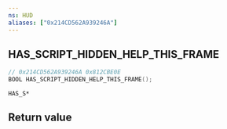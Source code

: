 ```yaml
---
ns: HUD
aliases: ["0x214CD562A939246A"]
---
```

## HAS_SCRIPT_HIDDEN_HELP_THIS_FRAME

```c
// 0x214CD562A939246A 0x812CBE0E
BOOL HAS_SCRIPT_HIDDEN_HELP_THIS_FRAME();
```

```
HAS_S*
```

## Return value
